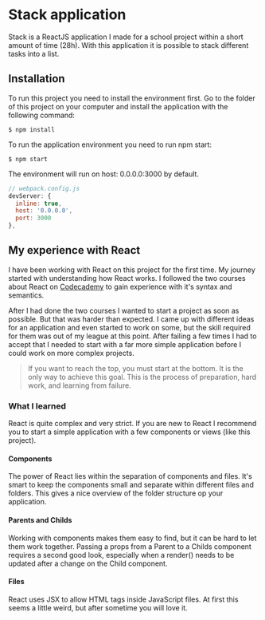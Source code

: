 # Stack application
Stack is a ReactJS application I made for a school project within a short amount of time (28h). With this application it is possible to stack different tasks into a list.

## Installation
To run this project you need to install the environment first. Go to the folder of this project on your computer and install the application with the following command:

```
$ npm install
```

To run the application environment you need to run npm start:

```
$ npm start
```

The environment will run on host: 0.0.0.0:3000 by default.

```js
// webpack.config.js
devServer: {
  inline: true,
  host: '0.0.0.0',
  port: 3000
},
```

## My experience with React
I have been working with React on this project for the first time. My journey started with understanding how React works. I followed the two courses about React on [Codecademy](https://www.codecademy.com/learn) to gain experience with it's syntax and semantics.

After I had done the two courses I wanted to start a project as soon as possible. But that was harder than expected. I came up with different ideas for an application and even started to work on some, but the skill required for them was out of my league at this point. After failing a few times I had to accept that I needed to start with a far more simple application before I could work on more complex projects.

> If you want to reach the top, you must start at the bottom. It is the only way to achieve this goal. This is the process of preparation, hard work, and learning from failure.

### What I learned
React is quite complex and very strict. If you are new to React I recommend you to start a simple application with a few components or views (like this project).

#### Components
The power of React lies within the separation of components and files. It's smart to keep the components small and separate within different files and folders. This gives a nice overview of the folder structure op your application.

#### Parents and Childs
Working with components makes them easy to find, but it can be hard to let them work together. Passing a props from a Parent to a Childs component requires a second good look, especially when a render() needs to be updated after a change on the Child component.

#### Files
React uses JSX to allow HTML tags inside JavaScript files. At first this seems a little weird, but after sometime you will love it.
